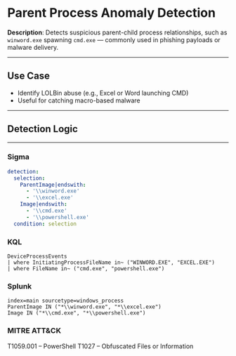 # Parent Process Anomaly Detection

**Description**: Detects suspicious parent-child process relationships, such as `winword.exe` spawning `cmd.exe` — commonly used in phishing payloads or malware delivery.

---

## Use Case
- Identify LOLBin abuse (e.g., Excel or Word launching CMD)
- Useful for catching macro-based malware

---

## Detection Logic

---

### Sigma

```yaml
detection:
  selection:
    ParentImage|endswith:
      - '\\winword.exe'
      - '\\excel.exe'
    Image|endswith:
      - '\\cmd.exe'
      - '\\powershell.exe'
  condition: selection
```

### KQL

```
DeviceProcessEvents
| where InitiatingProcessFileName in~ ("WINWORD.EXE", "EXCEL.EXE")
| where FileName in~ ("cmd.exe", "powershell.exe")
```

### Splunk

```
index=main sourcetype=windows_process
ParentImage IN ("*\\winword.exe", "*\\excel.exe") 
Image IN ("*\\cmd.exe", "*\\powershell.exe")
```

### MITRE ATT&CK

T1059.001 – PowerShell
T1027 – Obfuscated Files or Information
